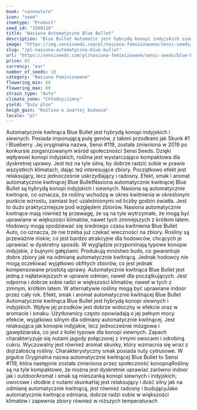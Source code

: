 ```yaml
---
book: "cannastore"
icon: "seed"
itemtype: "Product"
seed_id: "1560110"
title: "Nasiona Automatyczne Blue Bullet"
description: "Blue Bullet Automatic jest hybrydą konopi indyjskich siewnych. Jest kompaktową odmianą, gwarantującą dobre zbiory. Efekt jest silny, zrelaksowany i radosny"
image: "https://img.sensiseeds.com/pl/nasiona-feminizowane/sensi-seeds/blue-bullet-automatyczne-image.png"
slug: "/pl-nasiona-automatyczne-blue-bullet"
url: "https://sensiseeds.com/pl/nasiona-feminizowane/sensi-seeds/blue-bullet-automatyczne?a_aid=cannastore"
price: 65
currency: "eur"
number_of_seeds: 10
category: "Nasiona Feminizowane"
flowering_min: 60
flowering_max: 60
strain_type: "Auto"
climate_zone: "Chłodny/zimny"
yield: "Duży plon"
heigh_gain: "Roślina o zwartej budowie"
locale: "pl"
---
```

Automatycznie kwitnąca Blue Bullet jest hybrydą konopi indyjskich i siewnych. Posiada imponującą pulę genów, z takimi przodkami jak Skunk #1 i Blueberry. Jej oryginalna nazwa, Sensi #119, została zmieniona w 2019 po konkursie zorganizowanym wśród społeczności Sensi Seeds. Dzięki wpływowi konopi indyjskich, roślina jest wystarczająco kompaktowa dla dyskretnej uprawy. Jest też na tyle silna, by dobrze radzić sobie w prawie wszystkich klimatach, dając też interesujące zbiory. Początkowo efekt jest relaksujący, lecz jednocześnie uskrzydlający i radosny. Efekt, smak i aromat automatycznie kwitnącej Blue BulletNasiona automatycznie kwitnącej Blue Bullet są hybrydą konopi indyjskich i siewnych. Nasiona są automatycznie kwitnące, co oznacza, że rośliny wchodzą w okres kwitnienia w określonym punkcie wzrostu, zamiast być uzależnionymi od liczby godzin światła. Jest to dużo praktyczniejsze pod względem zbiorów. Nasiona automatycznie kwitnące mają również tę przewagę, że są na tyle wytrzymałe, że mogą być uprawiane w większości klimatów, nawet tych zimniejszych z krótkim latem. Hodowcy mogą spodziewać się średniego czasu kwitnienia Blue Bullet Auto, co oznacza, że nie trzeba już czekać wieczności na zbiory. Rośliny są przeważnie niskie; co jest bardzo atrakcyjne dla hodowców, chcących je uprawiać w dyskretny sposób. W wyglądzie przypominają typowe konopie indyjskie, z bujnymi gałęziami. Produkują mnóstwo buds, co gwarantuje dobre zbiory jak na odmianę automatycznie kwitnącą. Jednak hodowcy nie mogą oczekiwać wyjątkowo obfitych zbiorów, co jest jednak kompensowane prostotą uprawy. Automatycznie kwitnąca Blue Bullet jest jedną z najłatwiejszych w uprawie odmian, nawet dla początkujących. Jest odporna i dobrze sobie radzi w większości klimatów, nawet w tych z zimnym, krótkim latem. W alternatywie rośliny mogą być uprawiane indoor przez cały rok. Efekt, smak i aromat automatycznie kwitnącej Blue Bullet Automatycznie kwitnąca Blue Bullet jest hybrydą konopi siewnych i indyjskich. Wpływ jej przodków jest dobrze widoczny w efekcie oraz w aromacie i smaku. Użytkownicy często opowiadają o jej pełnym mocy efekcie, wyjątkowo silnym dla odmiany automatycznie kwitnącej. Jest relaksująca jak konopie indyjskie, lecz jednocześnie mózgowa i gawędziarska, co jest z kolei typowe dla konopi siewnych. Zapach charakteryzuje się nutami jagody połączonej z innymi owocami i odrobiną cukru. Wyczuwalny jest również aromat skunky, który wzmacnia się wraz z dojrzałością rośliny. Charakterystyczny smak posiada nuty cytrusowe. W pigułce Oryginalna nazwa automatycznie kwitnącej Blue Bullet to Sensi #119, która następnie została zmieniona przez społeczność konopnąRośliny są na tyle kompaktowe, że można jest dyskretnie uprawiać zarówno indoor jak i outdoorAromat i smak są mieszanką konopi siewnych i indyjskich; owocowe i słodkie z nutami skunkaHaj jest relaksujący i dość silny jak na odmianę automatycznie kwitnącą, jest również radosny i budującyJako automatycznie kwitnąca odmiana, dobrze radzi sobie w większości klimatów i zapewnia zbiory również w niższych temperaturach
